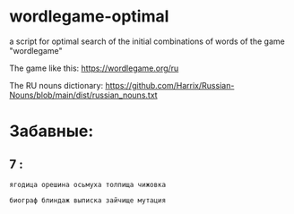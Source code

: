 # wordlegame-optimal
a script for optimal search of the initial combinations of words of the game "wordlegame"

The game like this:
https://wordlegame.org/ru

The RU nouns dictionary: https://github.com/Harrix/Russian-Nouns/blob/main/dist/russian_nouns.txt


# Забавные:
## 7 :
```
ягодица орешина осьмуха толпища чижовка

биограф блиндаж выписка зайчище мутация
```